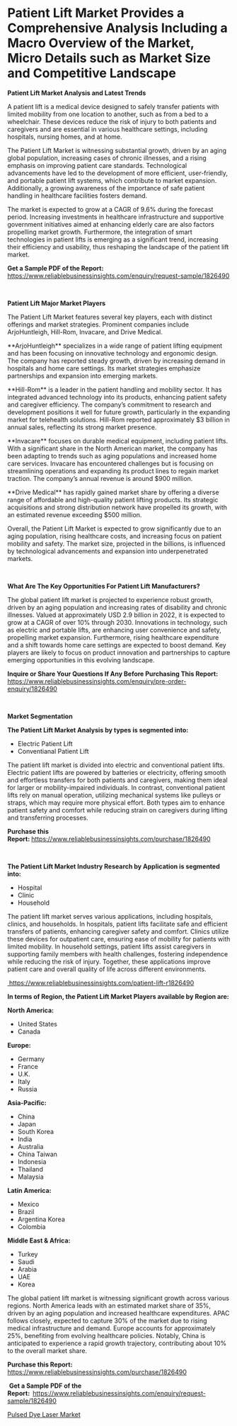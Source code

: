 <p><h1>Patient Lift Market Provides a Comprehensive Analysis Including a Macro Overview of the Market, Micro Details such as Market Size and Competitive Landscape</h1></p><p><strong>Patient Lift Market Analysis and Latest Trends</strong></p>
<p><p>A patient lift is a medical device designed to safely transfer patients with limited mobility from one location to another, such as from a bed to a wheelchair. These devices reduce the risk of injury to both patients and caregivers and are essential in various healthcare settings, including hospitals, nursing homes, and at home.</p><p>The Patient Lift Market is witnessing substantial growth, driven by an aging global population, increasing cases of chronic illnesses, and a rising emphasis on improving patient care standards. Technological advancements have led to the development of more efficient, user-friendly, and portable patient lift systems, which contribute to market expansion. Additionally, a growing awareness of the importance of safe patient handling in healthcare facilities fosters demand.</p><p>The market is expected to grow at a CAGR of 9.6% during the forecast period. Increasing investments in healthcare infrastructure and supportive government initiatives aimed at enhancing elderly care are also factors propelling market growth. Furthermore, the integration of smart technologies in patient lifts is emerging as a significant trend, increasing their efficiency and usability, thus reshaping the landscape of the patient lift market.</p></p>
<p><strong>Get a Sample PDF of the Report:&nbsp;</strong> <a href="https://www.reliablebusinessinsights.com/enquiry/request-sample/1826490?utm_campaign=3034&utm_medium=2&utm_source=Github&utm_content=ia&utm_term=03032025&utm_id=patient-lift">https://www.reliablebusinessinsights.com/enquiry/request-sample/1826490</a></p>
<p>&nbsp;</p>
<p><strong>Patient Lift Major Market Players</strong></p>
<p><p>The Patient Lift Market features several key players, each with distinct offerings and market strategies. Prominent companies include ArjoHuntleigh, Hill-Rom, Invacare, and Drive Medical.</p><p>**ArjoHuntleigh** specializes in a wide range of patient lifting equipment and has been focusing on innovative technology and ergonomic design. The company has reported steady growth, driven by increasing demand in hospitals and home care settings. Its market strategies emphasize partnerships and expansion into emerging markets.</p><p>**Hill-Rom** is a leader in the patient handling and mobility sector. It has integrated advanced technology into its products, enhancing patient safety and caregiver efficiency. The company’s commitment to research and development positions it well for future growth, particularly in the expanding market for telehealth solutions. Hill-Rom reported approximately $3 billion in annual sales, reflecting its strong market presence.</p><p>**Invacare** focuses on durable medical equipment, including patient lifts. With a significant share in the North American market, the company has been adapting to trends such as aging populations and increased home care services. Invacare has encountered challenges but is focusing on streamlining operations and expanding its product lines to regain market traction. The company’s annual revenue is around $900 million.</p><p>**Drive Medical** has rapidly gained market share by offering a diverse range of affordable and high-quality patient lifting products. Its strategic acquisitions and strong distribution network have propelled its growth, with an estimated revenue exceeding $500 million.</p><p>Overall, the Patient Lift Market is expected to grow significantly due to an aging population, rising healthcare costs, and increasing focus on patient mobility and safety. The market size, projected in the billions, is influenced by technological advancements and expansion into underpenetrated markets.</p></p>
<p>&nbsp;</p>
<p><strong>What Are The Key Opportunities For Patient Lift Manufacturers?</strong></p>
<p><p>The global patient lift market is projected to experience robust growth, driven by an aging population and increasing rates of disability and chronic illnesses. Valued at approximately USD 2.9 billion in 2022, it is expected to grow at a CAGR of over 10% through 2030. Innovations in technology, such as electric and portable lifts, are enhancing user convenience and safety, propelling market expansion. Furthermore, rising healthcare expenditure and a shift towards home care settings are expected to boost demand. Key players are likely to focus on product innovation and partnerships to capture emerging opportunities in this evolving landscape.</p></p>
<p><strong>Inquire or Share Your Questions If Any Before Purchasing This Report:</strong> <a href="https://www.reliablebusinessinsights.com/enquiry/pre-order-enquiry/1826490?utm_campaign=3034&utm_medium=2&utm_source=Github&utm_content=ia&utm_term=03032025&utm_id=patient-lift">https://www.reliablebusinessinsights.com/enquiry/pre-order-enquiry/1826490</a></p>
<p>&nbsp;</p>
<p><strong>Market Segmentation</strong></p>
<p><strong>The Patient Lift Market Analysis by types is segmented into:</strong></p>
<p><ul><li>Electric Patient Lift</li><li>Conventianal Patient Lift</li></ul></p>
<p><p>The patient lift market is divided into electric and conventional patient lifts. Electric patient lifts are powered by batteries or electricity, offering smooth and effortless transfers for both patients and caregivers, making them ideal for larger or mobility-impaired individuals. In contrast, conventional patient lifts rely on manual operation, utilizing mechanical systems like pulleys or straps, which may require more physical effort. Both types aim to enhance patient safety and comfort while reducing strain on caregivers during lifting and transferring processes.</p></p>
<p><strong>Purchase this Report:&nbsp;</strong><a href="https://www.reliablebusinessinsights.com/purchase/1826490?utm_campaign=3034&utm_medium=2&utm_source=Github&utm_content=ia&utm_term=03032025&utm_id=patient-lift">https://www.reliablebusinessinsights.com/purchase/1826490</a></p>
<p>&nbsp;</p>
<p><strong>The Patient Lift Market Industry Research by Application is segmented into:</strong></p>
<p><ul><li>Hospital</li><li>Clinic</li><li>Household</li></ul></p>
<p><p>The patient lift market serves various applications, including hospitals, clinics, and households. In hospitals, patient lifts facilitate safe and efficient transfers of patients, enhancing caregiver safety and comfort. Clinics utilize these devices for outpatient care, ensuring ease of mobility for patients with limited mobility. In household settings, patient lifts assist caregivers in supporting family members with health challenges, fostering independence while reducing the risk of injury. Together, these applications improve patient care and overall quality of life across different environments.</p></p>
<p><a href="https://www.reliablebusinessinsights.com/patient-lift-r1826490?utm_campaign=3034&utm_medium=2&utm_source=Github&utm_content=ia&utm_term=03032025&utm_id=patient-lift">&nbsp;https://www.reliablebusinessinsights.com/patient-lift-r1826490</a></p>
<p><strong>In terms of Region, the Patient Lift Market Players available by Region are:</strong></p>
<p>
    <p> <strong> North America: </strong>
        <ul>
            <li>United States</li>
            <li>Canada</li>
        </ul>
        </p> 
    <p> <strong> Europe: </strong>
        <ul>
            <li>Germany</li>
            <li>France</li>
            <li>U.K.</li>
            <li>Italy</li>
            <li>Russia</li>
        </ul>
        </p> 
    <p> <strong> Asia-Pacific: </strong>
        <ul>
            <li>China</li>
            <li>Japan</li>
            <li>South Korea</li>
            <li>India</li>
            <li>Australia</li>
            <li>China Taiwan</li>
            <li>Indonesia</li>
            <li>Thailand</li>
            <li>Malaysia</li>
        </ul>
        </p> 
    <p> <strong> Latin America: </strong>
        <ul>
            <li>Mexico</li>
            <li>Brazil</li>
            <li>Argentina Korea</li>
            <li>Colombia</li>
        </ul>
        </p> 
    <p> <strong> Middle East & Africa: </strong>
        <ul>
            <li>Turkey</li>
            <li>Saudi</li>
            <li>Arabia</li>
            <li>UAE</li>
            <li>Korea</li>
        </ul>
    </p>
    </p>
<p><p>The global patient lift market is witnessing significant growth across various regions. North America leads with an estimated market share of 35%, driven by an aging population and increased healthcare expenditures. APAC follows closely, expected to capture 30% of the market due to rising medical infrastructure and demand. Europe accounts for approximately 25%, benefiting from evolving healthcare policies. Notably, China is anticipated to experience a rapid growth trajectory, contributing about 10% to the overall market share.</p></p>
<p><strong>Purchase this Report: </strong><a href="https://www.reliablebusinessinsights.com/purchase/1826490?utm_campaign=3034&utm_medium=2&utm_source=Github&utm_content=ia&utm_term=03032025&utm_id=patient-lift">https://www.reliablebusinessinsights.com/purchase/1826490</a></p>
<p>&nbsp;<strong>Get a Sample PDF of the Report:&nbsp;&nbsp;</strong><a href="https://www.reliablebusinessinsights.com/enquiry/request-sample/1826490?utm_campaign=3034&utm_medium=2&utm_source=Github&utm_content=ia&utm_term=03032025&utm_id=patient-lift">https://www.reliablebusinessinsights.com/enquiry/request-sample/1826490</a></p>
<p><strong></strong></p>
<p><p><a href="https://github.com/noppbebawy/Market-Research-Report-List-1/blob/main/pulsed-dye-laser-market.md?utm_campaign=3034&utm_medium=2&utm_source=Github&utm_content=ia&utm_term=03032025&utm_id=patient-lift">Pulsed Dye Laser Market</a></p></p>